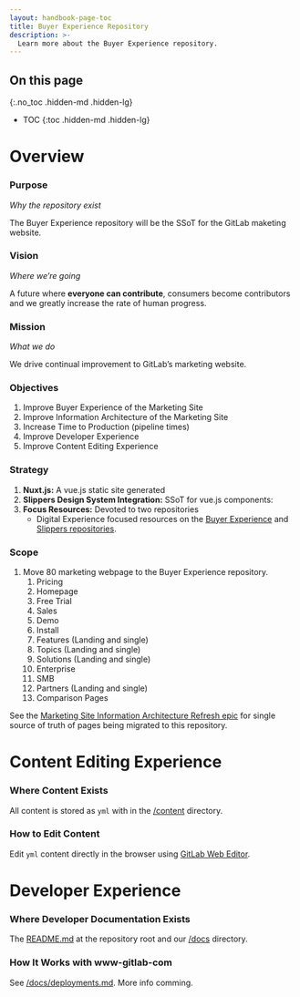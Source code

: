 ```yaml
---
layout: handbook-page-toc
title: Buyer Experience Repository
description: >-
  Learn more about the Buyer Experience repository.
---
```


## On this page
{:.no_toc .hidden-md .hidden-lg}

- TOC
{:toc .hidden-md .hidden-lg}

# Overview

### Purpose

*Why the repository exist*

The Buyer Experience repository will be the SSoT for the GitLab maketing website. 

### Vision

*Where we’re going*

A future where **everyone can contribute**, consumers become contributors and we greatly increase the rate of human progress.

### Mission

*What we do*

We drive continual improvement to GitLab’s marketing website.

### Objectives

1. Improve Buyer Experience of the Marketing Site
2. Improve Information Architecture of the Marketing Site
3. Increase Time to Production (pipeline times)
4. Improve Developer Experience
5. Improve Content Editing Experience

### Strategy

1. **Nuxt.js:** A vue.js static site generated
2. **Slippers Design System Integration:** SSoT for vue.js components:
3. **Focus Resources:** Devoted to two repositories
    - Digital Experience focused resources on the [Buyer Experience](https://gitlab.com/gitlab-com/marketing/digital-experience/buyer-experience) and [Slippers repositories](https://gitlab.com/gitlab-com/marketing/digital-experience/slippers-ui). 

### Scope
1. Move 80 marketing webpage to the Buyer Experience repository.
    1. Pricing
    1. Homepage
    1. Free Trial
    1. Sales
    1. Demo
    1. Install
    1. Features (Landing and single)
    1. Topics (Landing and single)
    1. Solutions (Landing and single)
    1. Enterprise
    1. SMB
    1. Partners (Landing and single)
    1. Comparison Pages

See the [Marketing Site Information Architecture Refresh epic](https://gitlab.com/groups/gitlab-com/marketing/digital-experience/-/epics/82) for single source of truth of pages being migrated to this repository. 

# Content Editing Experience 

### Where Content Exists

All content is stored as `yml` with in the [/content](https://gitlab.com/gitlab-com/marketing/digital-experience/buyer-experience/-/tree/main/content) directory.

### How to Edit Content

Edit `yml` content directly in the browser using [GitLab Web Editor](https://docs.gitlab.com/ee/user/project/repository/web_editor.html).

# Developer Experience 

### Where Developer Documentation Exists

The [README.md](https://gitlab.com/gitlab-com/marketing/digital-experience/buyer-experience) at the repository root and our [/docs](https://gitlab.com/gitlab-com/marketing/digital-experience/buyer-experience/-/tree/main/docs) directory. 

### How It Works with www-gitlab-com

See [/docs/deployments.md](https://gitlab.com/gitlab-com/marketing/digital-experience/buyer-experience/-/blob/main/docs/deployments.md). More info comming. 



